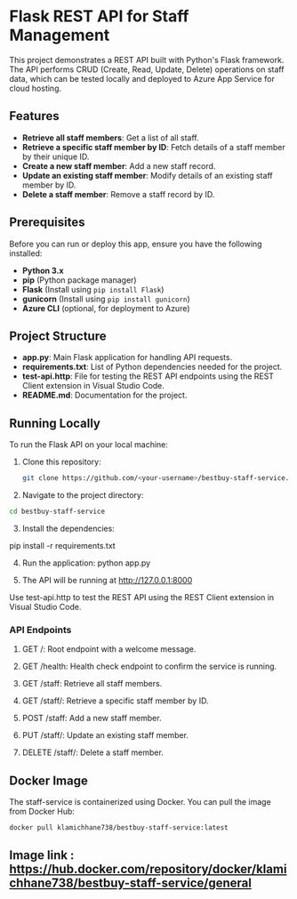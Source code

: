 # Flask REST API for Staff Management

This project demonstrates a REST API built with Python's Flask framework. The API performs CRUD (Create, Read, Update, Delete) operations on staff data, which can be tested locally and deployed to Azure App Service for cloud hosting.

## Features

- **Retrieve all staff members**: Get a list of all staff.
- **Retrieve a specific staff member by ID**: Fetch details of a staff member by their unique ID.
- **Create a new staff member**: Add a new staff record.
- **Update an existing staff member**: Modify details of an existing staff member by ID.
- **Delete a staff member**: Remove a staff record by ID.

## Prerequisites

Before you can run or deploy this app, ensure you have the following installed:

- **Python 3.x**
- **pip** (Python package manager)
- **Flask** (Install using `pip install Flask`)
- **gunicorn** (Install using `pip install gunicorn`)
- **Azure CLI** (optional, for deployment to Azure)

## Project Structure

- **app.py**: Main Flask application for handling API requests.
- **requirements.txt**: List of Python dependencies needed for the project.
- **test-api.http**: File for testing the REST API endpoints using the REST Client extension in Visual Studio Code.
- **README.md**: Documentation for the project.

## Running Locally

To run the Flask API on your local machine:

1. Clone this repository:

   ```bash
   git clone https://github.com/<your-username>/bestbuy-staff-service.git
2. Navigate to the project directory:
```bash
cd bestbuy-staff-service
```
3. Install the dependencies:

pip install -r requirements.txt

4. Run the application:
python app.py

5. The API will be running at http://127.0.0.1:8000

Use test-api.http to test the REST API using the REST Client extension in Visual Studio Code.

### API Endpoints
1. GET /: Root endpoint with a welcome message.

2. GET /health: Health check endpoint to confirm the service is running.

3. GET /staff: Retrieve all staff members.

4. GET /staff/<id>: Retrieve a specific staff member by ID.

5. POST /staff: Add a new staff member.

6. PUT /staff/<id>: Update an existing staff member.

7. DELETE /staff/<id>: Delete a staff member.

## Docker Image

The staff-service is containerized using Docker. You can pull the image from Docker Hub:

```bash
docker pull klamichhane738/bestbuy-staff-service:latest
```
## Image link : https://hub.docker.com/repository/docker/klamichhane738/bestbuy-staff-service/general
